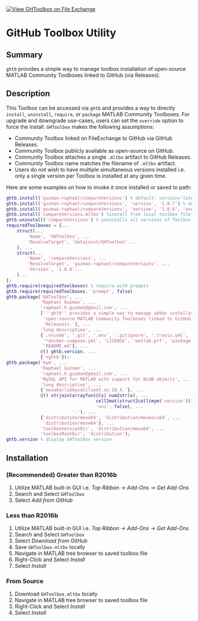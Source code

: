 [![View GHToolbox on File Exchange](https://www.mathworks.com/matlabcentral/images/matlab-file-exchange.svg)](https://www.mathworks.com/matlabcentral/fileexchange/80245-ghtoolbox)

# GitHub Toolbox Utility

## Summary

`ghtb` provides a simple way to manage toolbox installation of open-source MATLAB Community Toolboxes linked to GitHub (via Releases).

## Description

This Toolbox can be accessed via `ghtb` and provides a way to directly `install`, `uninstall`, `require`, or `package` MATLAB Community Toolboxes. For upgrade and downgrade use-cases, users can set the `override` option to force the install. `GHToolbox` makes the following assumptions:

- Community Toolbox linked on FileExchange to GitHub via GitHub Releases.
- Community Toolbox publicly available as open-source on GitHub.
- Community Toolbox attaches a single `.mltbx` artifact to GitHub Releases.
- Community Toolbox name matches the filename of `.mltbx` artifact.
- Users do not wish to have multiple simultaneous versions installed i.e. only a single version per Toolbox is installed at any given time.

Here are some examples on how to invoke it once installed or saved to path:

```matlab
ghtb.install('guzman-raphael/compareVersions') % default: version='latest' and override=false
ghtb.install('guzman-raphael/compareVersions', 'version', '1.0.7') % default: override=false
ghtb.install('guzman-raphael/compareVersions', 'version', '1.0.6', 'override', true)
ghtb.install('compareVersions.mltbx') %install from local toolbox file
ghtb.uninstall('compareVersions') % uninstalls all versions of Toolbox
requiredToolboxes = {...
    struct(...
        'Name', 'GHToolbox', ...
        'ResolveTarget', 'datajoint/GHToolbox'...
    ), ...
    struct(...
        'Name', 'compareVersions', ...
        'ResolveTarget', 'guzman-raphael/compareVersions', ...
        'Version', '1.0.8'...
    )...
};
ghtb.require(requiredToolboxes) % require with prompts
ghtb.require(requiredToolboxes, 'prompt', false)
ghtb.package('GHToolbox', ...
             'Raphael Guzman', ...
             'raphael.h.guzman@gmail.com', ...
             ['''ghtb'' provides a simple way to manage addon installation of ' ...
              'open-source MATLAB Community Toolboxes linked to GitHub (via ' ...
              'Releases).'], ...
             'long description', ...
             {'.vscode', '.git', '.env', '.gitignore', '.travis.yml', 'tests', ...
              '*docker-compose.yml', 'LICENSE', 'matlab.prf', 'package.m', ...
              'README.md'}, ...
             @() ghtb.version, ...
             {'+ghtb'});
ghtb.package('mym', ...
             'Raphael Guzman', ...
             'raphael.h.guzman@gmail.com', ...
             'MySQL API for MATLAB with support for BLOB objects', ...
             'long description', ...
             {'mexa64/libmysqlclient.so.18.4.'}, ...
             @() strjoin(arrayfun(@(x) num2str(x), ...
                                  cell2mat(struct2cell(mym('version'))), ...
                                  'uni', false), ...
                         '.'), ...
             {'distribution/mexa64', 'distribution/mexmaci64', ...
              'distribution/mexw64'}, ...
             'toolboxVersionDir', 'distribution/mexa64', ...
             'toolboxRootDir', 'distribution');
ghtb.version % display GHToolbox version
```

## Installation

### (Recommended) Greater than R2016b

1. Utilize MATLAB built-in GUI i.e. *Top Ribbon -> Add-Ons -> Get Add-Ons*
2. Search and Select `GHToolbox`
3. Select *Add from GitHub*

### Less than R2016b

1. Utilize MATLAB built-in GUI i.e. *Top Ribbon -> Add-Ons -> Get Add-Ons*
2. Search and Select `GHToolbox`
3. Select *Download from GitHub*
4. Save `GHToolbox.mltbx` locally
5. Navigate in MATLAB tree browser to saved toolbox file
6. Right-Click and Select *Install*
7. Select *Install*

### From Source

1. Download `GHToolbox.mltbx` locally
2. Navigate in MATLAB tree browser to saved toolbox file
3. Right-Click and Select *Install*
4. Select *Install*